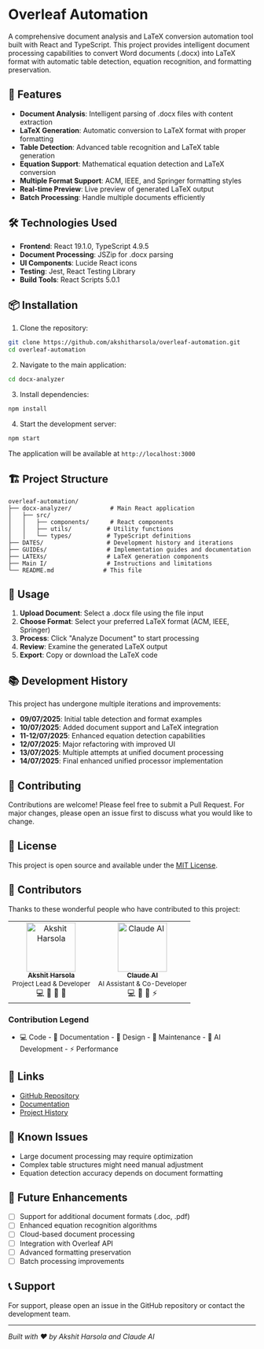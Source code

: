 # Overleaf Automation

A comprehensive document analysis and LaTeX conversion automation tool built with React and TypeScript. This project provides intelligent document processing capabilities to convert Word documents (.docx) into LaTeX format with automatic table detection, equation recognition, and formatting preservation.

## 🚀 Features

- **Document Analysis**: Intelligent parsing of .docx files with content extraction
- **LaTeX Generation**: Automatic conversion to LaTeX format with proper formatting
- **Table Detection**: Advanced table recognition and LaTeX table generation
- **Equation Support**: Mathematical equation detection and LaTeX conversion
- **Multiple Format Support**: ACM, IEEE, and Springer formatting styles
- **Real-time Preview**: Live preview of generated LaTeX output
- **Batch Processing**: Handle multiple documents efficiently

## 🛠️ Technologies Used

- **Frontend**: React 19.1.0, TypeScript 4.9.5
- **Document Processing**: JSZip for .docx parsing
- **UI Components**: Lucide React icons
- **Testing**: Jest, React Testing Library
- **Build Tools**: React Scripts 5.0.1

## 📦 Installation

1. Clone the repository:
```bash
git clone https://github.com/akshitharsola/overleaf-automation.git
cd overleaf-automation
```

2. Navigate to the main application:
```bash
cd docx-analyzer
```

3. Install dependencies:
```bash
npm install
```

4. Start the development server:
```bash
npm start
```

The application will be available at `http://localhost:3000`

## 🏗️ Project Structure

```
overleaf-automation/
├── docx-analyzer/           # Main React application
│   ├── src/
│   │   ├── components/      # React components
│   │   ├── utils/          # Utility functions
│   │   └── types/          # TypeScript definitions
├── DATES/                  # Development history and iterations
├── GUIDEs/                 # Implementation guides and documentation
├── LATEXs/                 # LaTeX generation components
├── Main I/                 # Instructions and limitations
└── README.md              # This file
```

## 🔧 Usage

1. **Upload Document**: Select a .docx file using the file input
2. **Choose Format**: Select your preferred LaTeX format (ACM, IEEE, Springer)
3. **Process**: Click "Analyze Document" to start processing
4. **Review**: Examine the generated LaTeX output
5. **Export**: Copy or download the LaTeX code

## 📚 Development History

This project has undergone multiple iterations and improvements:

- **09/07/2025**: Initial table detection and format examples
- **10/07/2025**: Added document support and LaTeX integration
- **11-12/07/2025**: Enhanced equation detection capabilities
- **12/07/2025**: Major refactoring with improved UI
- **13/07/2025**: Multiple attempts at unified document processing
- **14/07/2025**: Final enhanced unified processor implementation

## 🤝 Contributing

Contributions are welcome! Please feel free to submit a Pull Request. For major changes, please open an issue first to discuss what you would like to change.

## 📄 License

This project is open source and available under the [MIT License](LICENSE).

## 👥 Contributors

Thanks to these wonderful people who have contributed to this project:

<table>
  <tr>
    <td align="center">
      <a href="https://github.com/akshitharsola">
        <img src="https://github.com/akshitharsola.png" width="100px;" alt="Akshit Harsola"/>
        <br />
        <sub><b>Akshit Harsola</b></sub>
      </a>
      <br />
      <sub>Project Lead & Developer</sub>
      <br />
      💻 📖 🎨 🚧
    </td>
    <td align="center">
      <a href="https://github.com/anthropics">
        <img src="https://avatars.githubusercontent.com/u/109994925?s=200&v=4" width="100px;" alt="Claude AI"/>
        <br />
        <sub><b>Claude AI</b></sub>
      </a>
      <br />
      <sub>AI Assistant & Co-Developer</sub>
      <br />
      💻 📖 🤖 ⚡
    </td>
  </tr>
</table>

### Contribution Legend
- 💻 Code - 📖 Documentation - 🎨 Design - 🚧 Maintenance - 🤖 AI Development - ⚡ Performance

## 🔗 Links

- [GitHub Repository](https://github.com/akshitharsola/overleaf-automation)
- [Documentation](./GUIDEs/)
- [Project History](./DATES/)

## 🐛 Known Issues

- Large document processing may require optimization
- Complex table structures might need manual adjustment
- Equation detection accuracy depends on document formatting

## 🚀 Future Enhancements

- [ ] Support for additional document formats (.doc, .pdf)
- [ ] Enhanced equation recognition algorithms
- [ ] Cloud-based document processing
- [ ] Integration with Overleaf API
- [ ] Advanced formatting preservation
- [ ] Batch processing improvements

## 📞 Support

For support, please open an issue in the GitHub repository or contact the development team.

---

*Built with ❤️ by Akshit Harsola and Claude AI*
